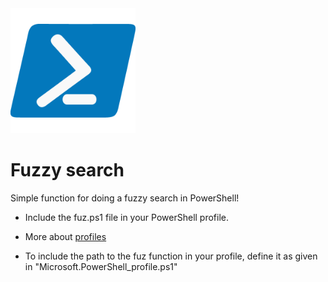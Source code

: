 <img src="Resources/powershell.png" width="200" height="200">


# Fuzzy search

Simple function for doing a fuzzy search in PowerShell!



- Include the fuz.ps1 file in your PowerShell profile.

- More about [profiles](https://learn.microsoft.com/en-us/powershell/module/microsoft.powershell.core/about/about_profiles?view=powershell-7.4)

- To include the path to the fuz function in your profile, define it as given in "Microsoft.PowerShell_profile.ps1"